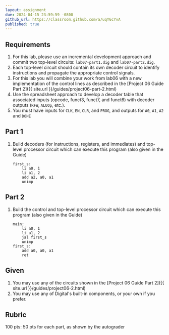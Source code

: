 ```yaml
---
layout: assignment
due: 2024-04-15 23:59:59 -0800
github_url: https://classroom.github.com/a/uqYGcYvA
published: true
---
```


## Requirements

1. For this lab, please use an incremental development approach and commit two top-level circuits: `lab07-part1.dig` and `lab07-part2.dig`. 
1. Each top-level circuit should contain its own decoder circuit to identify instructions and propagate the appropriate control signals. 
1. For this lab you will combine your work from lab06 with a new implementation of the control lines as described in the [Project 06 Guide Part 2]({{ site.url }}/guides/project06-part-2.html)
1. Use the spreadsheet approach to develop a decoder table that associated inputs (opcode, funct3, funct7, and funct6) with decoder outputs (`RFW`, `ALUOp`, etc.).
1. You must have inputs for `CLK`, `EN`, `CLR`, and `PROG`, and outputs for `A0`, `A1`, `A2` and `DONE`

## Part 1

1. Build decoders (for instructions, registers, and immediates) and top-level processor circuit which can execute this program (also given in the Guide)

    ```
    first_s:
        li a0, 1
        li a1, 2
        add a2, a0, a1
        unimp
    ```
## Part 2

1. Build the control and top-level processor circuit which can execute this program (also given in the Guide)
    ```
    main:    
        li a0, 1
        li a1, 2
        jal first_s
        unimp
    first_s:
        add a0, a0, a1
        ret
    ```
## Given

1. You may use any of the circuits shown in the [Project 06 Guide Part 2]({{ site.url }}/guides/project06-2.html)
1. You may use any of Digital's built-in components, or your own if you prefer.

## Rubric

100 pts: 50 pts for each part, as shown by the autograder